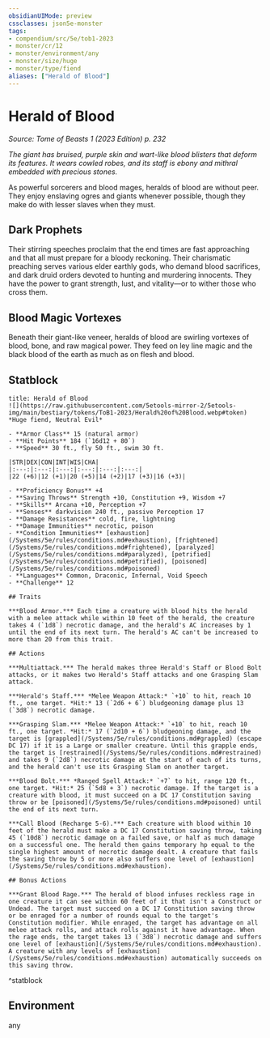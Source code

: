 ```yaml
---
obsidianUIMode: preview
cssclasses: json5e-monster
tags:
- compendium/src/5e/tob1-2023
- monster/cr/12
- monster/environment/any
- monster/size/huge
- monster/type/fiend
aliases: ["Herald of Blood"]
---
```

# Herald of Blood
*Source: Tome of Beasts 1 (2023 Edition) p. 232*  

*The giant has bruised, purple skin and wart-like blood blisters that deform its features. It wears cowled robes, and its staff is ebony and mithral embedded with precious stones.*

As powerful sorcerers and blood mages, heralds of blood are without peer. They enjoy enslaving ogres and giants whenever possible, though they make do with lesser slaves when they must.

## Dark Prophets

Their stirring speeches proclaim that the end times are fast approaching and that all must prepare for a bloody reckoning. Their charismatic preaching serves various elder earthly gods, who demand blood sacrifices, and dark druid orders devoted to hunting and murdering innocents. They have the power to grant strength, lust, and vitality—or to wither those who cross them.

## Blood Magic Vortexes

Beneath their giant-like veneer, heralds of blood are swirling vortexes of blood, bone, and raw magical power. They feed on ley line magic and the black blood of the earth as much as on flesh and blood.

## Statblock

```ad-statblock
title: Herald of Blood
![](https://raw.githubusercontent.com/5etools-mirror-2/5etools-img/main/bestiary/tokens/ToB1-2023/Herald%20of%20Blood.webp#token)
*Huge fiend, Neutral Evil*

- **Armor Class** 15 (natural armor)
- **Hit Points** 184 (`16d12 + 80`)
- **Speed** 30 ft., fly 50 ft., swim 30 ft.

|STR|DEX|CON|INT|WIS|CHA|
|:---:|:---:|:---:|:---:|:---:|:---:|
|22 (+6)|12 (+1)|20 (+5)|14 (+2)|17 (+3)|16 (+3)|

- **Proficiency Bonus** +4
- **Saving Throws** Strength +10, Constitution +9, Wisdom +7
- **Skills** Arcana +10, Perception +7
- **Senses** darkvision 240 ft., passive Perception 17
- **Damage Resistances** cold, fire, lightning
- **Damage Immunities** necrotic, poison
- **Condition Immunities** [exhaustion](/Systems/5e/rules/conditions.md#exhaustion), [frightened](/Systems/5e/rules/conditions.md#frightened), [paralyzed](/Systems/5e/rules/conditions.md#paralyzed), [petrified](/Systems/5e/rules/conditions.md#petrified), [poisoned](/Systems/5e/rules/conditions.md#poisoned)
- **Languages** Common, Draconic, Infernal, Void Speech
- **Challenge** 12

## Traits

***Blood Armor.*** Each time a creature with blood hits the herald with a melee attack while within 10 feet of the herald, the creature takes 4 (`1d8`) necrotic damage, and the herald's AC increases by 1 until the end of its next turn. The herald's AC can't be increased to more than 20 from this trait.

## Actions

***Multiattack.*** The herald makes three Herald's Staff or Blood Bolt attacks, or it makes two Herald's Staff attacks and one Grasping Slam attack.

***Herald's Staff.*** *Melee Weapon Attack:* `+10` to hit, reach 10 ft., one target. *Hit:* 13 (`2d6 + 6`) bludgeoning damage plus 13 (`3d8`) necrotic damage.

***Grasping Slam.*** *Melee Weapon Attack:* `+10` to hit, reach 10 ft., one target. *Hit:* 17 (`2d10 + 6`) bludgeoning damage, and the target is [grappled](/Systems/5e/rules/conditions.md#grappled) (escape DC 17) if it is a Large or smaller creature. Until this grapple ends, the target is [restrained](/Systems/5e/rules/conditions.md#restrained) and takes 9 (`2d8`) necrotic damage at the start of each of its turns, and the herald can't use its Grasping Slam on another target.

***Blood Bolt.*** *Ranged Spell Attack:* `+7` to hit, range 120 ft., one target. *Hit:* 25 (`5d8 + 3`) necrotic damage. If the target is a creature with blood, it must succeed on a DC 17 Constitution saving throw or be [poisoned](/Systems/5e/rules/conditions.md#poisoned) until the end of its next turn.

***Call Blood (Recharge 5-6).*** Each creature with blood within 10 feet of the herald must make a DC 17 Constitution saving throw, taking 45 (`10d8`) necrotic damage on a failed save, or half as much damage on a successful one. The herald then gains temporary hp equal to the single highest amount of necrotic damage dealt. A creature that fails the saving throw by 5 or more also suffers one level of [exhaustion](/Systems/5e/rules/conditions.md#exhaustion).

## Bonus Actions

***Grant Blood Rage.*** The herald of blood infuses reckless rage in one creature it can see within 60 feet of it that isn't a Construct or Undead. The target must succeed on a DC 17 Constitution saving throw or be enraged for a number of rounds equal to the target's Constitution modifier. While enraged, the target has advantage on all melee attack rolls, and attack rolls against it have advantage. When the rage ends, the target takes 13 (`3d8`) necrotic damage and suffers one level of [exhaustion](/Systems/5e/rules/conditions.md#exhaustion). A creature with any levels of [exhaustion](/Systems/5e/rules/conditions.md#exhaustion) automatically succeeds on this saving throw.
```
^statblock

## Environment

any